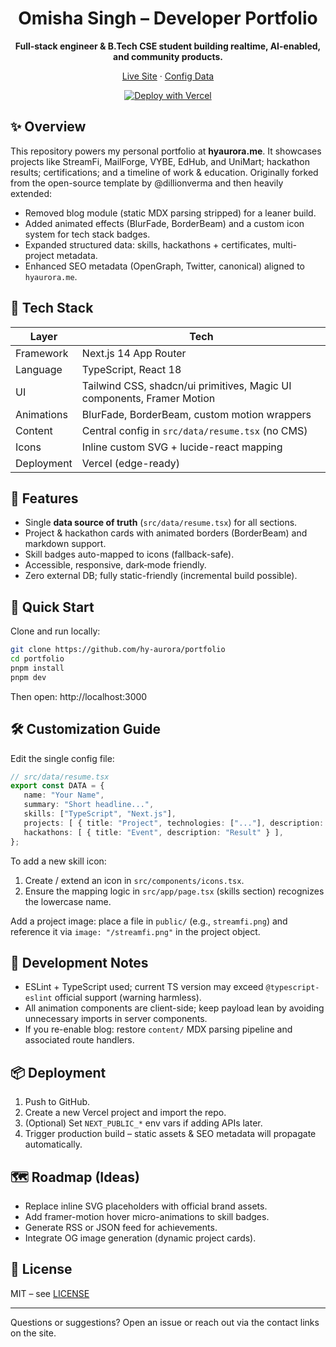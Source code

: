 <div align="center">
   <h1>Omisha Singh – Developer Portfolio</h1>
   <p><strong>Full‑stack engineer & B.Tech CSE student building realtime, AI-enabled, and community products.</strong></p>
   <p>
      <a href="https://hyaurora.me" target="_blank">Live Site</a> ·
      <a href="./src/data/resume.tsx">Config Data</a>
   </p>
   <p>
      <a href="https://vercel.com/new/clone?repository-url=https%3A%2F%2Fgithub.com%2Fhy-aurora%2Fportfolio" target="_blank"><img alt="Deploy with Vercel" src="https://vercel.com/button" /></a>
   </p>
</div>

## ✨ Overview

This repository powers my personal portfolio at **hyaurora.me**. It showcases projects like StreamFi, MailForge, VYBE, EdHub, and UniMart; hackathon results; certifications; and a timeline of work & education. Originally forked from the open-source template by @dillionverma and then heavily extended:

- Removed blog module (static MDX parsing stripped) for a leaner build.
- Added animated effects (BlurFade, BorderBeam) and a custom icon system for tech stack badges.
- Expanded structured data: skills, hackathons + certificates, multi-project metadata.
- Enhanced SEO metadata (OpenGraph, Twitter, canonical) aligned to `hyaurora.me`.

## 🧱 Tech Stack

| Layer | Tech |
|-------|------|
| Framework | Next.js 14 App Router |
| Language | TypeScript, React 18 |
| UI | Tailwind CSS, shadcn/ui primitives, Magic UI components, Framer Motion |
| Animations | BlurFade, BorderBeam, custom motion wrappers |
| Content | Central config in `src/data/resume.tsx` (no CMS) |
| Icons | Inline custom SVG + lucide-react mapping |
| Deployment | Vercel (edge-ready) |

## 🚀 Features

- Single **data source of truth** (`src/data/resume.tsx`) for all sections.
- Project & hackathon cards with animated borders (BorderBeam) and markdown support.
- Skill badges auto-mapped to icons (fallback-safe).
- Accessible, responsive, dark‑mode friendly.
- Zero external DB; fully static-friendly (incremental build possible).

## 🔧 Quick Start

Clone and run locally:

```bash
git clone https://github.com/hy-aurora/portfolio
cd portfolio
pnpm install
pnpm dev
```

Then open: http://localhost:3000

## 🛠 Customization Guide

Edit the single config file:

```ts
// src/data/resume.tsx
export const DATA = {
   name: "Your Name",
   summary: "Short headline...",
   skills: ["TypeScript", "Next.js"],
   projects: [ { title: "Project", technologies: ["..."], description: "..." } ],
   hackathons: [ { title: "Event", description: "Result" } ],
};
```

To add a new skill icon:
1. Create / extend an icon in `src/components/icons.tsx`.
2. Ensure the mapping logic in `src/app/page.tsx` (skills section) recognizes the lowercase name.

Add a project image: place a file in `public/` (e.g., `streamfi.png`) and reference it via `image: "/streamfi.png"` in the project object.

## 🧪 Development Notes

- ESLint + TypeScript used; current TS version may exceed `@typescript-eslint` official support (warning harmless).
- All animation components are client-side; keep payload lean by avoiding unnecessary imports in server components.
- If you re-enable blog: restore `content/` MDX parsing pipeline and associated route handlers.

## 📦 Deployment

1. Push to GitHub.
2. Create a new Vercel project and import the repo.
3. (Optional) Set `NEXT_PUBLIC_*` env vars if adding APIs later.
4. Trigger production build – static assets & SEO metadata will propagate automatically.

## 🗺 Roadmap (Ideas)

- Replace inline SVG placeholders with official brand assets.
- Add framer-motion hover micro-animations to skill badges.
- Generate RSS or JSON feed for achievements.
- Integrate OG image generation (dynamic project cards).

## 📄 License

MIT – see [LICENSE](./LICENSE)

---

Questions or suggestions? Open an issue or reach out via the contact links on the site.
